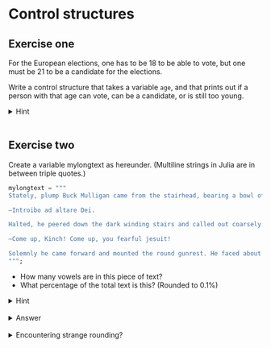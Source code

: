 # Control structures

## Exercise one

For the European elections, one has to be 18 to be able to vote, but one must be 21 to be a candidate for the elections.

Write a control structure that takes a variable `age`, and that prints out if a person with that age can vote, can be a candidate, or is still too young.

<details>
  <summary>Hint</summary>

  The order of your `if` and `else` conditions matter. What do you think will happen if you switch the order?

  (If your code didn't work, this is probably what you need to look into.)

</details><br>

## Exercise two

Create a variable mylongtext as hereunder.
(Multiline strings in Julia are in between triple quotes.)
```julia
mylongtext = """
Stately, plump Buck Mulligan came from the stairhead, bearing a bowl of lather on which a mirror and a razor lay crossed. A yellow dressinggown, ungirdled, was sustained gently behind him on the mild morning air. He held the bowl aloft and intoned:

—Introibo ad altare Dei.

Halted, he peered down the dark winding stairs and called out coarsely:

—Come up, Kinch! Come up, you fearful jesuit!

Solemnly he came forward and mounted the round gunrest. He faced about and blessed gravely thrice the tower, the surrounding land and the awaking mountains. Then, catching sight of Stephen Dedalus, he bent towards him and made rapid crosses in the air, gurgling in his throat and shaking his head. Stephen Dedalus, displeased and sleepy, leaned his arms on the top of the staircase and looked coldly at the shaking gurgling face that blessed him, equine in its length, and at the light untonsured hair, grained and hued like pale oak.
""";
```

- How many vowels are in this piece of text?
- What percentage of the total text is this? (Rounded to 0.1%)

<details>
  <summary>Hint</summary>

  - You will have to loop over every letter in mylongtext
  - Test this code in the REPL: `'c' in "abcd"`
  - Think how you can use this concept to isolate vowels
  - To round the percentage you can use `round(number, digits=x)` with `x` the number of digits you want to keep

</details><br>

<details>
  <summary>Answer</summary>

  The answer should be `271`, which is `29%` of the total length.

</details><br>

<details>
  <summary>Encountering strange rounding?</summary>

  Depending on how you did the rounding to get to a percentage, you might get some strange results:
  ```julia
round(ratio, digits=3)         # 0.291
round(ratio, digits=3) * 100   # 29.099999999999998   Why?
round(100*ratio, digits=1)     # 29.1
```
</details><br>
